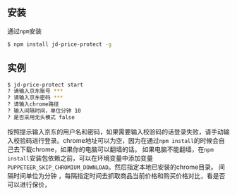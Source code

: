 安装
-----
通过`npm`安装
```bash
$ npm install jd-price-protect -g
```

实例
----
```bash
$ jd-price-protect start
? 请输入京东账号 ***
? 请输入京东密码 ***
? 请输入chrome路径
? 输入间隔时间，单位分钟 10
? 是否采用无头模式 false
```
按照提示输入京东的用户名和密码，如果需要输入校验码的话登录失败，请手动输入校验码进行登录。chrome地址可以为空，因为在通过`npm install`的时候会自己去下载chrome，如果你的电脑可以翻墙的话。
如果电脑不能翻墙，在`npm install`安装包依赖之前，可以在环境变量中添加变量`PUPPETEER_SKIP_CHROMIUM_DOWNLOAD`。然后指定本地已安装的chrome目录。
间隔时间单位为分钟 ，每隔指定时间去抓取商品当前价格和购买价格对比，看是否可以进行保价，